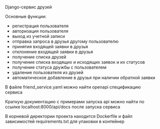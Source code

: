 Django-сервис друзей

Основные функции:
- регистрация пользователя
- авторизация пользователя
- выход из учетной записи
- отправка запроса в друзья другому пользователю
- принятия входящей заявки в друзья
- отклонение входящей заявки в друзья
- получение списка друзей
- получение списка входящих и исходящих заявок и их статусов
- получение статуса дружбы с пользователем
- удаление пользователя из друзей
- автоматическое добавление в друзья при наличии обратной заявки

В файле friend_service.yaml можно найти openapi спецификацию сервиса

Краткую документацию с примерами запуска api можно найти по ссылке localhost:8000/api/docs после запуска сервиса

В корневой директории проекта находится Dockerfile и файл зависимостей requirements.txt для упаковки в контейнер

